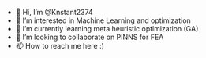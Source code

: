 - 👋 Hi, I’m @Knstant2374
- 👀 I’m interested in Machine Learning and optimization
- 🌱 I’m currently learning meta heuristic optimization (GA)
- 💞️ I’m looking to collaborate on PINNS for FEA
- 📫 How to reach me here :)

<!---
Knstant2374/Knstant2374 is a ✨ special ✨ repository because its `README.md` (this file) appears on your GitHub profile.
You can click the Preview link to take a look at your changes.
--->
